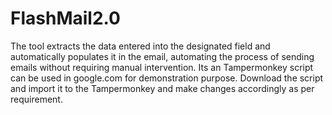 # FlashMail2.0
The tool extracts the data entered into the designated field and automatically populates it in the email, automating the process of sending emails without requiring manual intervention. Its an Tampermonkey script can be used in google.com for demonstration purpose. Download the script and import it to the Tampermonkey and make changes accordingly as per requirement.
